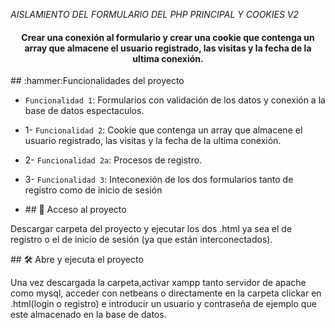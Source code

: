 <em> AISLAMIENTO DEL FORMULARIO DEL PHP PRINCIPAL Y COOKIES V2 </em>
<h4 align="center">
Crear una conexión al formulario y crear una cookie que contenga un array que almacene el usuario registrado, las visitas y la fecha de la ultima conexión.
</h4>
## :hammer:Funcionalidades del proyecto

- `Funcionalidad 1`: Formularios con validación de los datos y conexión a la base de datos espectaculos.
- 1- `Funcionalidad 2`: Cookie que contenga un array que almacene el usuario registrado, las visitas y la fecha de la ultima conexión.
- 2- `Funcionalidad 2a`: Procesos de registro.
- 3- `Funcionalidad 3`: Inteconexión de los dos formularios tanto de registro como de inicio de sesión


- \## 📁 Acceso al proyecto

Descargar carpeta del proyecto y ejecutar los dos .html ya sea el de registro o el de inicio de sesión (ya que están interconectados).

\## 🛠️ Abre y ejecuta el proyecto

Una vez descargada la carpeta,activar xampp tanto servidor de apache como mysql, acceder con netbeans o directamente en la carpeta clickar en .html(login o registro) e introducir un usuario y contraseña de ejemplo que este almacenado en la base de datos.
